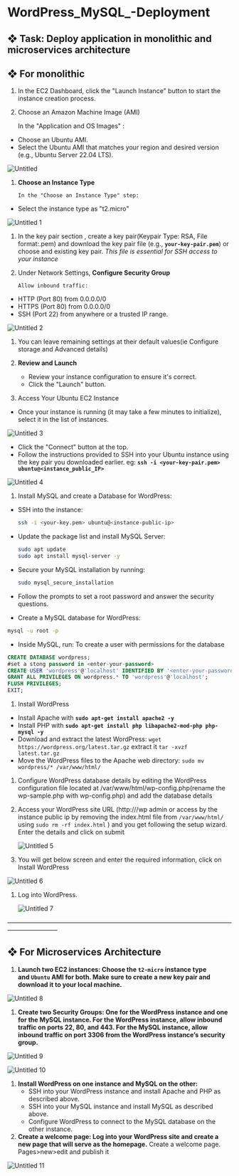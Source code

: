 # WordPress_MySQL_-Deployment
## ❖  Task: Deploy application in monolithic and microservices architecture

## ❖ For monolithic

1. In the EC2 Dashboard, click the "Launch Instance" button to start the instance creation process.

  2.  Choose an Amazon Machine Image (AMI)

       In the "Application and OS Images" :

- Choose an Ubuntu AMI.
- Select the Ubuntu AMI that matches your region and desired version (e.g., Ubuntu Server 22.04 LTS).

![Untitled](https://github.com/VishAstra/WordPress_MySQL_-Deployment/assets/122463168/4b460e19-3de4-4997-8694-bacc9e7706a7)


1. **Choose an Instance Type**

       In the "Choose an Instance Type" step:

- Select the instance type as "t2.micro"

![Untitled 1](https://github.com/VishAstra/WordPress_MySQL_-Deployment/assets/122463168/2fe87ff2-9cb5-427a-a90b-f55a98f52a68)


1. In the key pair section , create a key pair(Keypair Type: RSA, File format:.pem) and download the key pair file (e.g., **`your-key-pair.pem`**) or choose and existing key pair. *This file is essential for SSH access to your instance* 
2. Under Network Settings, **Configure Security Group**

       Allow inbound traffic:

- HTTP (Port 80) from 0.0.0.0/0
- HTTPS (Port 80) from 0.0.0.0/0
- SSH (Port 22) from anywhere or a trusted IP range.

![Untitled 2](https://github.com/VishAstra/WordPress_MySQL_-Deployment/assets/122463168/9acf1576-13c8-46a7-8953-6346ac307fbb)

1. You can leave remaining settings at their default values(ie Configure storage and Advanced details)
2. **Review and Launch** 
    - Review your instance configuration to ensure it's correct.
    - Click the "Launch" button.

  8. Access Your Ubuntu EC2 Instance

- Once your instance is running (it may take a few minutes to initialize), select it in the list of instances.


![Untitled 3](https://github.com/VishAstra/WordPress_MySQL_-Deployment/assets/122463168/3a514c5f-2c13-4bad-9340-3264b8fe9e6c)

- Click the "Connect" button at the top.
- Follow the instructions provided to SSH into your Ubuntu instance using the key pair you downloaded earlier. eg: **`ssh -i <your-key-pair.pem> ubuntu@<instance_public_IP>`**

![Untitled 4](https://github.com/VishAstra/WordPress_MySQL_-Deployment/assets/122463168/2e0c123d-d8ec-4c73-8096-339f67652b0e)


1. Install MySQL and create a Database for WordPress:
- SSH into the instance:
    
    ```bash
    ssh -i <your-key.pem> ubuntu@<instance-public-ip>
    
    ```
    
- Update the package list and install MySQL Server:
    
    ```bash
    sudo apt update
    sudo apt install mysql-server -y
    ```
    
- Secure your MySQL installation by running:
    
    ```bash
    sudo mysql_secure_installation
    ```
    
- Follow the prompts to set a root password and answer the security questions.
- Create a MySQL database for WordPress:

```bash
mysql -u root -p
```

- Inside MySQL, run: To create a user with permissions for the database

```sql
CREATE DATABASE wordpress;
#set a stong password in <enter-your-password>
CREATE USER 'wordpress'@'localhost' IDENTIFIED BY '<enter-your-password>';
GRANT ALL PRIVILEGES ON wordpress.* TO 'wordpress'@'localhost';
FLUSH PRIVILEGES;
EXIT;
```

1.  Install WordPress
- Install Apache with **`sudo apt-get install apache2 -y`**
- Install PHP with **`sudo apt-get install php libapache2-mod-php php-mysql -y`**
- Download and extract the latest WordPress: `wget https://wordpress.org/latest.tar.gz`
extract it `tar -xvzf latest.tar.gz`
- Move the WordPress files to the Apache web directory: `sudo mv wordpress/* /var/www/html/`
1. Configure WordPress database details by editing the WordPress configuration file located at /var/www/html/wp-config.php(rename the wp-sample.php with wp-config.php) and add the database details
2. Access your WordPress site URL (http://<instance-public-ip>/wp admin or access by the instance public ip by removing the index.html file from `/var/www/html/` using `sudo rm -rf index.html` ) and you get following the setup wizard. Enter the details and click on submit
    
  
    ![Untitled 5](https://github.com/VishAstra/WordPress_MySQL_-Deployment/assets/122463168/fe127ea7-f5ab-4c92-8cab-ba68c33b5d41)

3. You will get below screen and enter the required information, click on Install WordPress


![Untitled 6](https://github.com/VishAstra/WordPress_MySQL_-Deployment/assets/122463168/29fe3d6d-ba97-4bdd-8a98-f1908b04a4e6)

1. Log into WordPress.
    
   
    ![Untitled 7](https://github.com/VishAstra/WordPress_MySQL_-Deployment/assets/122463168/9b87cea2-bb54-46e8-88b8-62cceca7efde)


————————————————————————————————————————————

## ❖ For **Microservices Architecture**

1. **Launch two EC2 instances: Choose the `t2-micro` instance type and `Ubuntu` AMI for both. Make sure to create a new key pair and download it to your local machine.**

![Untitled 8](https://github.com/VishAstra/WordPress_MySQL_-Deployment/assets/122463168/d5691aa2-d8b3-48fa-b03e-f88b992f79f0)


1. **Create two Security Groups: One for the WordPress instance and one for the MySQL instance. For the WordPress instance, allow inbound traffic on ports 22, 80, and 443. For the MySQL instance, allow inbound traffic on port 3306 from the WordPress instance’s security group.**


![Untitled 9](https://github.com/VishAstra/WordPress_MySQL_-Deployment/assets/122463168/7062548a-bc0a-4a0c-a77e-397ce1ea0a7c)

![Untitled 10](https://github.com/VishAstra/WordPress_MySQL_-Deployment/assets/122463168/013dfd6a-6aca-4631-9e40-3a8bcc1dec78)


1. **Install WordPress on one instance and MySQL on the other:**
    - SSH into your WordPress instance and install Apache and PHP as described above.
    - SSH into your MySQL instance and install MySQL as described above.
    - Configure WordPress to connect to the MySQL database on the other instance.
2. **Create a welcome page: Log into your WordPress site and create a new page that will serve as the homepage.** Create a welcome page. Pages>new>edit and publish it
   
![Untitled 11](https://github.com/VishAstra/WordPress_MySQL_-Deployment/assets/122463168/2a07b8f2-8e60-4acd-9254-ab6089d582db)
